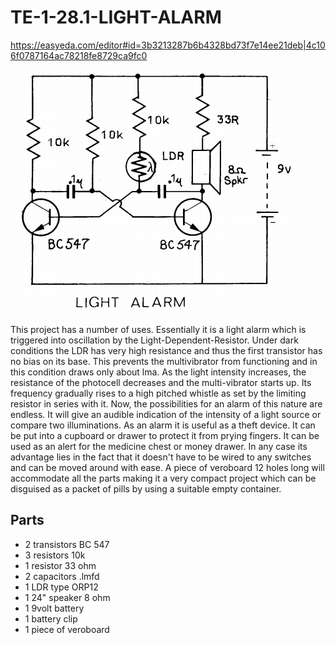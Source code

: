 # TE-1-28.1-LIGHT-ALARM

https://easyeda.com/editor#id=3b3213287b6b4328bd73f7e14ee21deb|4c106f0787164ac78218fe8729ca9fc0

![](https://github.com/SteveJustin1963/TE-1-28.1-LIGHT-ALARM/blob/master/light-al-cct.png)

This project has a number of uses. Essentially it is a light alarm which is triggered into oscillation by the Light-Dependent-Resistor. Under dark conditions the LDR has very high resistance and thus the first transistor has no bias on its base. This prevents the multivibrator from functioning and in this condition draws only about lma. As the light intensity increases, the resistance of the photocell decreases and the multi-vibrator starts up. Its frequency gradually rises to a high pitched whistle as set by the limiting resistor in series with it. Now, the possibilities for an alarm of this nature are endless. It will give an audible indication of the intensity of a light source or compare two illuminations. As an alarm it is useful as a theft device. It can be put into a cupboard or drawer to protect it from prying fingers. It can be used as an alert for the medicine chest or money drawer. In any case its advantage lies in the fact that it doesn't have to be wired to any switches and can be moved around with ease.  A piece of veroboard 12 holes long will accommodate all the parts making it a very compact project which can be disguised as a packet of pills by using a suitable empty container. 
## Parts
* 2 transistors BC 547
* 3 resistors 10k
* 1 resistor 33 ohm
* 2 capacitors .lmfd
* 1 LDR type ORP12
* 1 24" speaker 8 ohm
* 1 9volt battery
* 1 battery clip
* 1 piece of veroboard

